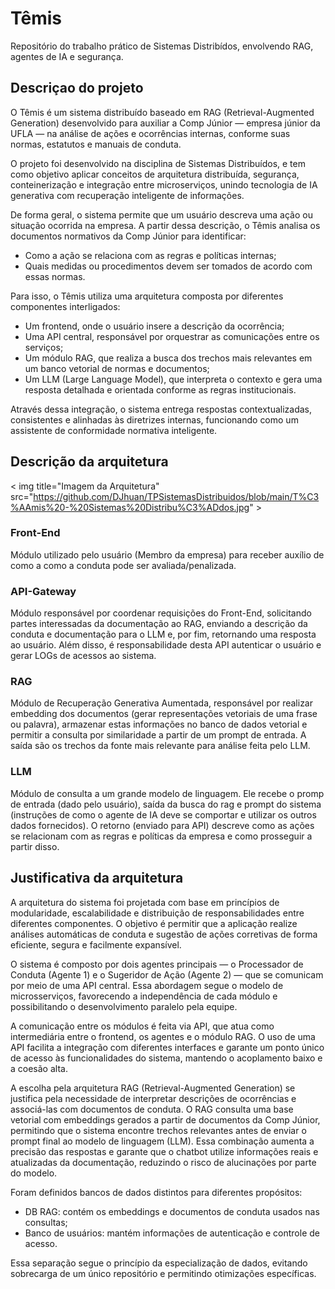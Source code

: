 # Têmis
Repositório do trabalho prático de Sistemas Distribídos, envolvendo RAG, agentes de IA e segurança.

## Descriçao do projeto

O Têmis é um sistema distribuído baseado em RAG (Retrieval-Augmented Generation) desenvolvido para auxiliar a Comp Júnior — empresa júnior da UFLA — na análise de ações e ocorrências internas, conforme suas normas, estatutos e manuais de conduta.

O projeto foi desenvolvido na disciplina de Sistemas Distribuídos, e tem como objetivo aplicar conceitos de arquitetura distribuída, segurança, conteinerização e integração entre microserviços, unindo tecnologia de IA generativa com recuperação inteligente de informações.

De forma geral, o sistema permite que um usuário descreva uma ação ou situação ocorrida na empresa. A partir dessa descrição, o Têmis analisa os documentos normativos da Comp Júnior para identificar:

- Como a ação se relaciona com as regras e políticas internas;
- Quais medidas ou procedimentos devem ser tomados de acordo com essas normas.

Para isso, o Têmis utiliza uma arquitetura composta por diferentes componentes interligados:

- Um frontend, onde o usuário insere a descrição da ocorrência;
- Uma API central, responsável por orquestrar as comunicações entre os serviços;
- Um módulo RAG, que realiza a busca dos trechos mais relevantes em um banco vetorial de normas e documentos;
- Um LLM (Large Language Model), que interpreta o contexto e gera uma resposta detalhada e orientada conforme as regras institucionais.

Através dessa integração, o sistema entrega respostas contextualizadas, consistentes e alinhadas às diretrizes internas, funcionando como um assistente de conformidade normativa inteligente.

## Descrição da arquitetura
< img title="Imagem da Arquitetura" src="https://github.com/DJhuan/TPSistemasDistribuidos/blob/main/T%C3%AAmis%20-%20Sistemas%20Distribu%C3%ADdos.jpg" >
  
### Front-End
Módulo utilizado pelo usuário (Membro da empresa) para receber auxílio de como a como a conduta pode ser avaliada/penalizada.

### API-Gateway
Módulo responsável por coordenar requisições do Front-End, solicitando partes interessadas da documentação ao RAG, enviando a descrição da conduta e documentação para o LLM e, por fim, retornando uma resposta ao usuário.
Além disso, é responsabilidade desta API autenticar o usuário e gerar LOGs de acessos ao sistema.

### RAG
Módulo de Recuperação Generativa Aumentada, responsável por realizar embedding dos documentos (gerar representações vetoriais de uma frase ou palavra), armazenar estas informações no banco de dados vetorial e permitir a consulta por similaridade a partir de um prompt de entrada. A saída são os trechos da fonte mais relevante para análise feita pelo LLM.

### LLM
Módulo de consulta a um grande modelo de linguagem. Ele recebe o promp de entrada (dado pelo usuário), saída da busca do rag e prompt do sistema (instruções de como o agente de IA deve se comportar e utilizar os outros dados fornecidos). O retorno (enviado para API) descreve como as ações se relacionam com as regras e políticas da empresa e como prosseguir a partir disso.

## Justificativa da arquitetura

A arquitetura do sistema foi projetada com base em princípios de modularidade, escalabilidade e distribuição de responsabilidades entre diferentes componentes. O objetivo é permitir que a aplicação realize análises automáticas de conduta e sugestão de ações corretivas de forma eficiente, segura e facilmente expansível.

O sistema é composto por dois agentes principais — o Processador de Conduta (Agente 1) e o Sugeridor de Ação (Agente 2) — que se comunicam por meio de uma API central. Essa abordagem segue o modelo de microsserviços, favorecendo a independência de cada módulo e possibilitando o desenvolvimento paralelo pela equipe.

A comunicação entre os módulos é feita via API, que atua como intermediária entre o frontend, os agentes e o módulo RAG. O uso de uma API facilita a integração com diferentes interfaces e garante um ponto único de acesso às funcionalidades do sistema, mantendo o acoplamento baixo e a coesão alta.

A escolha pela arquitetura RAG (Retrieval-Augmented Generation) se justifica pela necessidade de interpretar descrições de ocorrências e associá-las com documentos de conduta. O RAG consulta uma base vetorial com embeddings gerados a partir de documentos da Comp Júnior, permitindo que o sistema encontre trechos relevantes antes de enviar o prompt final ao modelo de linguagem (LLM). Essa combinação aumenta a precisão das respostas e garante que o chatbot utilize informações reais e atualizadas da documentação, reduzindo o risco de alucinações por parte do modelo.

Foram definidos bancos de dados distintos para diferentes propósitos:

- DB RAG: contém os embeddings e documentos de conduta usados nas consultas;
- Banco de usuários: mantém informações de autenticação e controle de acesso.


Essa separação segue o princípio da especialização de dados, evitando sobrecarga de um único repositório e permitindo otimizações específicas.
